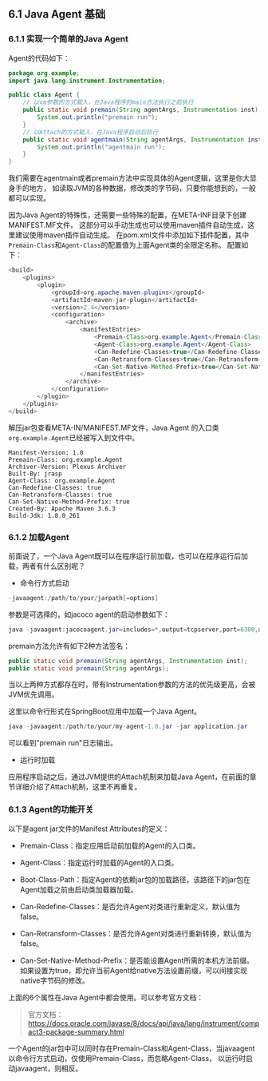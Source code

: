 ## 6.1 Java Agent 基础

### 6.1.1 实现一个简单的Java Agent

Agent的代码如下：
```java
package org.example;
import java.lang.instrument.Instrumentation;

public class Agent {
    // 以vm参数的方式载入，在Java程序的main方法执行之前执行
    public static void premain(String agentArgs, Instrumentation inst) {
        System.out.println("premain run");
    }
    // 以Attach的方式载入，在Java程序启动后执行
    public static void agentmain(String agentArgs, Instrumentation inst) {
        System.out.println("agentmain run");
    }
}
```

我们需要在agentmain或者premain方法中实现具体的Agent逻辑，这里是你大显身手的地方，
如读取JVM的各种数据，修改类的字节码，只要你能想到的，一般都可以实现。

因为Java Agent的特殊性，还需要一些特殊的配置，在META-INF目录下创建MANIFEST.MF文件，
这部分可以手动生成也可以使用maven插件自动生成，这里建议使用maven插件自动生成。
在pom.xml文件中添加如下插件配置，其中`Premain-Class`和`Agent-Class`的配置值为上面Agent类的全限定名称。
配置如下：
```java
<build>
    <plugins>
        <plugin>
            <groupId>org.apache.maven.plugins</groupId>
            <artifactId>maven-jar-plugin</artifactId>
            <version>2.4</version>
            <configuration>
                <archive>
                    <manifestEntries>
                        <Premain-Class>org.example.Agent</Premain-Class>
                        <Agent-Class>org.example.Agent</Agent-Class>
                        <Can-Redefine-Classes>true</Can-Redefine-Classes>
                        <Can-Retransform-Classes>true</Can-Retransform-Classes>
                        <Can-Set-Native-Method-Prefix>true</Can-Set-Native-Method-Prefix>
                    </manifestEntries>
                </archive>
            </configuration>
        </plugin>
    </plugins>
</build>
```

解压jar包查看META-IN/MANIFEST.MF文件，Java Agent 的入口类`org.example.Agent`已经被写入到文件中。
```text
Manifest-Version: 1.0
Premain-Class: org.example.Agent
Archiver-Version: Plexus Archiver
Built-By: jrasp
Agent-Class: org.example.Agent
Can-Redefine-Classes: true
Can-Retransform-Classes: true
Can-Set-Native-Method-Prefix: true
Created-By: Apache Maven 3.6.3
Build-Jdk: 1.8.0_261

```

### 6.1.2 加载Agent

前面说了，一个Java Agent既可以在程序运行前加载，也可以在程序运行后加载，两者有什么区别呢？

+ 命令行方式启动

```java
-javaagent:/path/to/your/jarpath[=options] 
```
参数是可选择的，如jacoco agent的启动参数如下：
```java
java -javaagent:jacocoagent.jar=includes=*,output=tcpserver,port=6300,address=localhost,append=true -jar application.jar
```

premain方法允许有如下2种方法签名：
```java
public static void premain(String agentArgs, Instrumentation inst);
public static void premain(String agentArgs);  
```
当以上两种方式都存在时，带有Instrumentation参数的方法的优先级更高，会被JVM优先调用。

这里以命令行形式在SpringBoot应用中加载一个Java Agent。
```java
java -javaagent:/path/to/your/my-agent-1.0.jar -jar application.jar
```
可以看到"premain run"日志输出。

+ 运行时加载

应用程序启动之后，通过JVM提供的Attach机制来加载Java Agent，在前面的章节详细介绍了Attach机制，这里不再重复。

### 6.1.3 Agent的功能开关

以下是agent jar文件的Manifest Attributes的定义：

+ Premain-Class：指定应用启动前加载的Agent的入口类。

+ Agent-Class：指定运行时加载的Agent的入口类。

+ Boot-Class-Path：指定Agent的依赖jar包的加载路径，该路径下的jar包在Agent加载之前由启动类加载器加载。

+ Can-Redefine-Classes：是否允许Agent对类进行重新定义，默认值为false。

+ Can-Retransform-Classes：是否允许Agent对类进行重新转换，默认值为false。

+ Can-Set-Native-Method-Prefix：是否能设置Agent所需的本机方法前缀。如果设置为true，即允许当前Agent给native方法设置前缀，可以间接实现native字节码的修改。

上面的6个属性在Java Agent中都会使用。可以参考官方文档：

>官方文档： https://docs.oracle.com/javase/8/docs/api/java/lang/instrument/compact3-package-summary.html


一个Agent的jar包中可以同时存在Premain-Class和Agent-Class，当javaagent以命令行方式启动，仅使用Premain-Class，而忽略Agent-Class，
以运行时启动javaagent，则相反。







